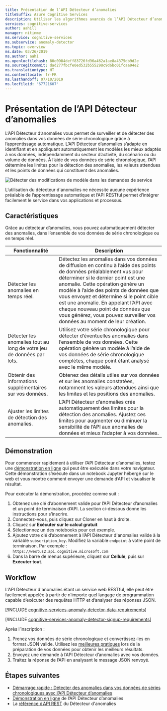 ```yaml
---
title: Présentation de l’API Détecteur d’anomalies
titleSuffix: Azure Cognitive Services
description: Utiliser les algorithmes avancés de l’API Détecteur d’anomalies pour identifier des anomalies dans vos données de série chronologique.
services: cognitive-services
author: aahill
manager: nitinme
ms.service: cognitive-services
ms.subservice: anomaly-detector
ms.topic: overview
ms.date: 03/26/2019
ms.author: aahi
ms.openlocfilehash: 80e0984deff83726fd96a462a1ae8a4375db9d2e
ms.sourcegitcommit: dad277fbcfe0ed532b555298c9d6bc01fcaa94e2
ms.translationtype: HT
ms.contentlocale: fr-FR
ms.lasthandoff: 07/10/2019
ms.locfileid: "67721607"
---
```

# <a name="what-is-the-anomaly-detector-api"></a>Présentation de l’API Détecteur d’anomalies

L’API Détecteur d’anomalies vous permet de surveiller et de détecter des anomalies dans vos données de série chronologique grâce à l’apprentissage automatique. L’API Détecteur d’anomalies s’adapte en identifiant et en appliquant automatiquement les modèles les mieux adaptés à vos données, indépendamment du secteur d’activité, du scénario ou du volume de données. À l’aide de vos données de série chronologique, l’API détermine les limites pour la détection des anomalies, les valeurs attendues et les points de données qui constituent des anomalies.

![Détecter des modifications de modèle dans les demandes de service](./media/anomaly_detection2.png)

L’utilisation du détecteur d'anomalies ne nécessite aucune expérience préalable de l’apprentissage automatique et l’API RESTful permet d’intégrer facilement le service dans vos applications et processus.

## <a name="features"></a>Caractéristiques

Grâce au détecteur d’anomalies, vous pouvez automatiquement détecter des anomalies, dans l’ensemble de vos données de série chronologique ou en temps réel. 

|Fonctionnalité  |Description  |
|---------|---------|
|Détecter les anomalies en temps réel. | Détectez les anomalies dans vos données de diffusion en continu à l’aide des points de données préalablement vus pour déterminer si le dernier point est une anomalie. Cette opération génère un modèle à l’aide des points de données que vous envoyez et détermine si le point cible est une anomalie. En appelant l’API avec chaque nouveau point de données que vous générez, vous pouvez surveiller vos données au moment de leur création. |
|Détecter les anomalies tout au long de votre jeu de données par lots. | Utilisez votre série chronologique pour détecter d’éventuelles anomalies dans l’ensemble de vos données. Cette opération génère un modèle à l’aide de vos données de série chronologique complètes, chaque point étant analysé avec le même modèle.         |
| Obtenir des informations supplémentaires sur vos données. | Obtenez des détails utiles sur vos données et sur les anomalies constatées, notamment les valeurs attendues ainsi que les limites et les positions des anomalies. |
| Ajuster les limites de détection des anomalies. | L’API Détecteur d’anomalies crée automatiquement des limites pour la détection des anomalies. Ajustez ces limites pour augmenter ou diminuer la sensibilité de l’API aux anomalies de données et mieux l’adapter à vos données. |

## <a name="demo"></a>Démonstration

Pour commencer rapidement à utiliser l’API Détecteur d’anomalies, testez une [démonstration en ligne](https://notebooks.azure.com/AzureAnomalyDetection/projects/anomalydetector) qui peut être exécutée dans votre navigateur. Cette démonstration s’exécute dans un notebook Jupyter hébergé sur le web et vous montre comment envoyer une demande d’API et visualiser le résultat.

Pour exécuter la démonstration, procédez comme suit :

1. Obtenez une clé d’abonnement valide pour l’API Détecteur d’anomalies et un point de terminaison d’API. La section ci-dessous donne les instructions pour s’inscrire. 
2. Connectez-vous, puis cliquez sur Cloner en haut à droite.
3. Cliquez sur **Exécuter sur le calcul gratuit**
4. Sélectionnez un des notebooks pour cet exemple.
5. Ajoutez votre clé d’abonnement à l’API Détecteur d'anomalies valide à la variable `subscription_key`. Modifiez la variable `endpoint` à votre point de terminaison. Par exemple : `https://westus2.api.cognitive.microsoft.com`
1. Dans la barre de menus supérieure, cliquez sur **Cellule**, puis sur **Exécuter tout**.

## <a name="workflow"></a>Workflow

L’API Détecteur d'anomalies étant un service web RESTful, elle peut être facilement appelée à partir de n’importe quel langage de programmation capable d’exécuter des requêtes HTTP et d’analyser des réponses JSON.

[!INCLUDE [cognitive-services-anomaly-detector-data-requirements](../../../includes/cognitive-services-anomaly-detector-data-requirements.md)]

[!INCLUDE [cognitive-services-anomaly-detector-signup-requirements](../../../includes/cognitive-services-anomaly-detector-signup-requirements.md)]

Après l’inscription :

1. Prenez vos données de série chronologique et convertissez-les en format JSON valide. Utilisez les [meilleures pratiques](concepts/anomaly-detection-best-practices.md) lors de la préparation de vos données pour obtenir les meilleurs résultats.
1. Envoyez une demande à l’API Détecteur d’anomalies avec vos données.
1. Traitez la réponse de l’API en analysant le message JSON renvoyé.

## <a name="next-steps"></a>Étapes suivantes

* [Démarrage rapide : Détecter des anomalies dans vos données de séries chronologiques avec l’API Détecteur d’anomalies](quickstarts/detect-data-anomalies-csharp.md)
* [Démonstration en ligne](https://notebooks.azure.com/AzureAnomalyDetection/projects/anomalydetector) de l’API Détecteur d’anomalies
* La [référence d’API REST](https://westus2.dev.cognitive.microsoft.com/docs/services/AnomalyDetector/operations/post-timeseries-entire-detect) du Détecteur d'anomalies